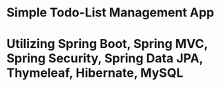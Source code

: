 # Simple Todo-List Management App
# Utilizing Spring Boot, Spring MVC, Spring Security, Spring Data JPA, Thymeleaf, Hibernate, MySQL



 
